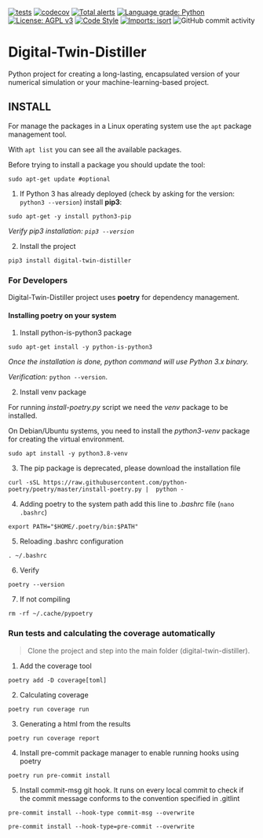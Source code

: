 
[![tests](https://github.com/robust-design-stack/adze-modeler/actions/workflows/ci.yml/badge.svg)](https://github.com/montana-knowledge-management/digital-twin-distiller/actions)
[![codecov](https://codecov.io/gh/montana-knowledge-management/digital-twin-distiller/branch/main/graph/badge.svg?token=FPRAPGB6AY)](https://codecov.io/gh/montana-knowledge-management/digital-twin-distiller)
[![Total alerts](https://img.shields.io/lgtm/alerts/g/robust-design-stack/adze-modeler.svg?logo=lgtm&logoWidth=18)](https://lgtm.com/projects/g/robust-design-stack/adze-modeler/alerts/)
[![Language grade: Python](https://img.shields.io/lgtm/grade/python/g/robust-design-stack/adze-modeler.svg?logo=lgtm&logoWidth=18)](https://lgtm.com/projects/g/robust-design-stack/adze-modeler/context:python)
[![License: AGPL v3](https://img.shields.io/badge/License-AGPL_v3-blue.svg)](https://www.gnu.org/licenses/agpl-3.0)
[![Code Style](https://badgen.net/badge/Code%20Style/black?labelColor=2e3a44&color=000000)](https://github.com/psf/black)
[![Imports: isort](https://img.shields.io/badge/%20imports-isort-%231674b1?style=flat&labelColor=ef8336)](https://pycqa.github.io/isort/)
<img alt="GitHub commit activity" src="https://img.shields.io/github/commit-activity/m/robust-design-stack/Adze-modeler">

# Digital-Twin-Distiller

Python project for creating a long-lasting, encapsulated version of your numerical simulation or your machine-learning-based project.

## INSTALL

For manage the packages in a Linux operating system use the `apt` package management tool.

With `apt list` you can see all the available packages.

Before trying to install a package you should update the tool:

```shell
sudo apt-get update #optional
```

1. If Python 3 has already deployed (check by asking for the version: `python3 --version`) install **pip3**:

```shell
sudo apt-get -y install python3-pip
```

*Verify pip3 installation: `pip3 --version`*

2. Install the project

```shell
pip3 install digital-twin-distiller
```

### For Developers

Digital-Twin-Distiller project uses **poetry** for dependency management.

#### Installing poetry on your system

1. Install python-is-python3 package

```shell
sudo apt-get install -y python-is-python3
```

*Once the installation is done, python command will use Python 3.x binary.*

*Verification:* `python --version`.

2. Install venv package

For running *install-poetry.py* script we need the *venv* package to be installed.

On Debian/Ubuntu systems, you need to install the *python3-venv* package for creating the virtual environment.

```shell
sudo apt install -y python3.8-venv
```

3. The pip package is deprecated, please download the installation file
```shell
curl -sSL https://raw.githubusercontent.com/python-poetry/poetry/master/install-poetry.py |  python -
```

4. Adding poetry to the system path add this line to *.bashrc* file (`nano .bashrc`)

```shell
export PATH="$HOME/.poetry/bin:$PATH"
```

5. Reloading .bashrc configuration

```shell
. ~/.bashrc
```

6. Verify

```shell
poetry --version
```

7. If not compiling

```shell
rm -rf ~/.cache/pypoetry
```


### Run tests and calculating the coverage automatically

> Clone the project and step into the main folder (digital-twin-distiller).

1. Add the coverage tool

```shell
poetry add -D coverage[toml]
```

2. Calculating coverage

```shell
poetry run coverage run
```

3. Generating a html from the results

```shell
poetry run coverage report
```

4. Install pre-commit package manager to enable running hooks using poetry

```shell
poetry run pre-commit install
```

5. Install commit-msg git hook. It runs on every local commit to check if the commit message conforms to the convention specified in .gitlint

```shell
pre-commit install --hook-type commit-msg --overwrite
```
```shell
pre-commit install --hook-type=pre-commit --overwrite
```
